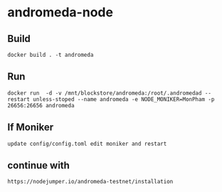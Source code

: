 # andromeda-node

## Build
    docker build . -t andromeda
## Run
    docker run  -d -v /mnt/blockstore/andromeda:/root/.andromedad --restart unless-stoped --name andromeda -e NODE_MONIKER=MonPham -p 26656:26656 andromeda
## If Moniker
    update config/config.toml edit moniker and restart
## continue with 
`https://nodejumper.io/andromeda-testnet/installation`
